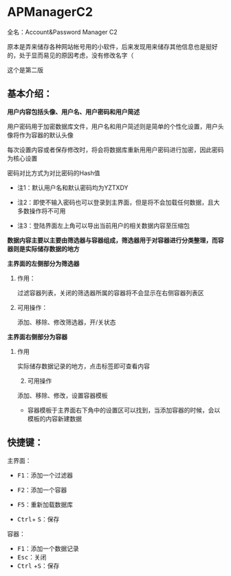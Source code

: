 # APManagerC2

全名：Account&Password Manager C2

原本是弄来储存各种网站帐号用的小软件，后来发现用来储存其他信息也是挺好的，处于显而易见的原因考虑，没有修改名字（

这个是第二版



## 基本介绍：

**用户内容包括头像、用户名、用户密码和用户简述**

用户密码用于加密数据库文件，用户名和用户简述则是简单的个性化设置，用户头像将作为容器的默认头像

每次设置内容或者保存修改时，将会将数据库重新用用户密码进行加密，因此密码为核心设置

密码对比方式为对比密码的Hash值

* 注1：默认用户名和默认密码均为YZTXDY

* 注2：即使不输入密码也可以登录到主界面，但是将不会加载任何数据，且大多数操作将不可用

* 注3：登陆界面左上角可以导出当前用户的相关数据内容至压缩包



**数据内容主要以主要由筛选器与容器组成，筛选器用于对容器进行分类整理，而容器则是实际储存数据的地方**

**主界面的左侧部分为筛选器**

1. 作用：

   过滤容器列表，关闭的筛选器所属的容器将不会显示在右侧容器列表区

2. 可用操作：

   添加、移除、修改筛选器，开/关状态

**主界面右侧部分为容器**

 1. 作用

    实际储存数据记录的地方，点击标签即可查看内容

	2. 可用操作

    添加、移除、修改，设置容器模板

    * 容器模板于主界面右下角中的设置区可以找到，当添加容器的时候，会以模板的内容新建数据



## 快捷键：

主界面：

* <kbd>F1</kbd>：添加一个过滤器

* <kbd>F2</kbd>：添加一个容器
* <kbd>F5</kbd>：重新加载数据库
* <kbd>Ctrl</kbd>+ <kbd>S</kbd>：保存

容器：

* <kbd>F1</kbd>：添加一个数据记录
* <kbd>Esc</kbd>：关闭
* <kbd>Ctrl</kbd> +<kbd>S</kbd>：保存